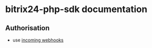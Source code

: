 bitrix24-php-sdk documentation
=============================================

## Authorisation
- use [incoming webhooks](Core/Auth/auth.md)
